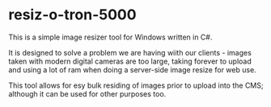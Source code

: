# resiz-o-tron-5000
This is a simple image resizer tool for Windows written in C#.

It is designed to solve a problem we are having wiith our clients - images taken with modern
digital cameras are too large, taking forever to upload and using a lot of ram when doing a server-side
image resize for web use.

This tool allows for esy bulk residing of images prior to upload into the CMS; although it can be used for other
purposes too.

